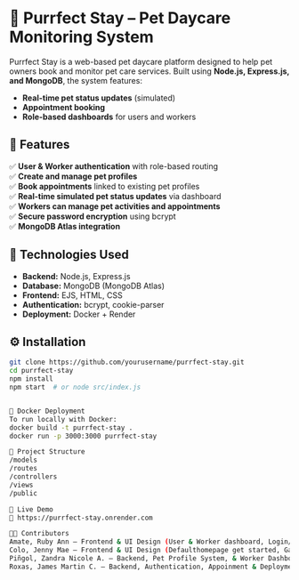 # 🐾 Purrfect Stay – Pet Daycare Monitoring System

Purrfect Stay is a web-based pet daycare platform designed to help pet owners book and monitor pet care services. Built using **Node.js, Express.js, and MongoDB**, the system features:
- **Real-time pet status updates** (simulated)
- **Appointment booking**
- **Role-based dashboards** for users and workers

## 🚀 Features
✅ **User & Worker authentication** with role-based routing  
✅ **Create and manage pet profiles**  
✅ **Book appointments** linked to existing pet profiles  
✅ **Real-time simulated pet status updates** via dashboard  
✅ **Workers can manage pet activities and appointments**  
✅ **Secure password encryption** using bcrypt  
✅ **MongoDB Atlas integration**  

## 🧱 Technologies Used
- **Backend:** Node.js, Express.js
- **Database:** MongoDB (MongoDB Atlas)
- **Frontend:** EJS, HTML, CSS
- **Authentication:** bcrypt, cookie-parser
- **Deployment:** Docker + Render

## ⚙️ Installation
```bash
git clone https://github.com/yourusername/purrfect-stay.git
cd purrfect-stay
npm install
npm start  # or node src/index.js


🐳 Docker Deployment
To run locally with Docker:
docker build -t purrfect-stay .
docker run -p 3000:3000 purrfect-stay

📂 Project Structure
/models
/routes
/controllers
/views
/public

🔴 Live Demo
🔗 https://purrfect-stay.onrender.com

👨‍💻 Contributors
Amate, Ruby Ann – Frontend & UI Design (User & Worker dashboard, Login/Signup, User/Pet Profiles, Booking)
Colo, Jenny Mae – Frontend & UI Design (Defaulthomepage get started, Gallery, about us), Deployment
Piñgol, Zandra Nicole A. – Backend, Pet Profile System, & Worker Dashboard
Roxas, James Martin C. – Backend, Authentication, Appoinment & Deployment
